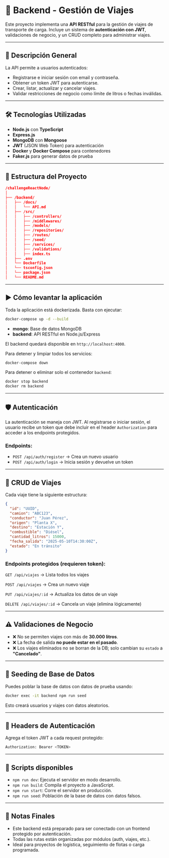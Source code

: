 # 🚛 Backend - Gestión de Viajes

Este proyecto implementa una **API RESTful** para la gestión de viajes de transporte de carga. Incluye un sistema de **autenticación con JWT**, validaciones de negocio, y un CRUD completo para administrar viajes.

---

## 📌 Descripción General

La API permite a usuarios autenticados:

- Registrarse e iniciar sesión con email y contraseña.
- Obtener un token JWT para autenticarse.
- Crear, listar, actualizar y cancelar viajes.
- Validar restricciones de negocio como límite de litros o fechas inválidas.

---

## 🛠️ Tecnologías Utilizadas

- **Node.js** con **TypeScript**
- **Express.js**
- **MongoDB** con **Mongoose**
- **JWT** (JSON Web Token) para autenticación
- **Docker** y **Docker Compose** para contenedores
- **Faker.js** para generar datos de prueba

---

## 🧩 Estructura del Proyecto

```json
/challengeReactNode/
│
├── /backend/
│   ├── /docs/
│   │   └── API.md
│   ├── /src/
│   │   ├── /controllers/
│   │   ├── /middlewares/
│   │   ├── /models/
│   │   ├── /repositories/
│   │   ├── /routes/
│   │   ├── /seed/
│   │   ├── /services/
│   │   ├── /validations/
│   │   ├── index.ts
│   ├── .env
│   └── Dockerfile
│   └── tsconfig.json
│   └── package.json
│   └── README.md
```

---

## ▶️ Cómo levantar la aplicación

Toda la aplicación está dockerizada. Basta con ejecutar:

```bash
docker-compose up -d --build
```

- **mongo**: Base de datos MongoDB
- **backend**: API RESTful en Node.js/Express

El backend quedará disponible en `http://localhost:4000`.

Para detener y limpiar todos los servicios:

```bash
docker-compose down
```

Para detener o eliminar solo el contenedor `backend`:

```bash
docker stop backend
docker rm backend
```

---

## 🛡️ Autenticación

La autenticación se maneja con JWT. Al registrarse o iniciar sesión, el usuario recibe un token que debe incluir en el header `Authorization` para acceder a los endpoints protegidos.

### Endpoints:

- `POST /api/auth/register` → Crea un nuevo usuario
- `POST /api/auth/login` → Inicia sesión y devuelve un token

---

## 🚛 CRUD de Viajes

Cada viaje tiene la siguiente estructura:

```json
{
  "id": "UUID",
  "camion": "ABC123",
  "conductor": "Juan Pérez",
  "origen": "Planta X",
  "destino": "Estación Y",
  "combustible": "Diésel",
  "cantidad_litros": 15000,
  "fecha_salida": "2025-05-10T14:30:00Z",
  "estado": "En tránsito"
}
```

### Endpoints protegidos (requieren token):
`GET /api/viajes` → Lista todos los viajes

`POST /api/viajes` → Crea un nuevo viaje

`PUT /api/viajes/:id` → Actualiza los datos de un viaje

`DELETE /api/viajes/:id` → Cancela un viaje (elimina lógicamente)

---

## ⚠️ Validaciones de Negocio
- ❌ No se permiten viajes con más de **30.000 litros**.
- ❌ La fecha de salida **no puede estar en el pasado**.
- ❌ Los viajes eliminados no se borran de la DB; solo cambian su `estado` a **"Cancelado"**.

---

## 🧪 Seeding de Base de Datos
Puedes poblar la base de datos con datos de prueba usando:
```bash
docker exec -it backend npm run seed
```
Esto creará usuarios y viajes con datos aleatorios.

---

## 🔐 Headers de Autenticación
Agrega el token JWT a cada request protegido:
```bash
Authorization: Bearer <TOKEN>
```
---

## 🧼 Scripts disponibles
- `npm run dev`: Ejecuta el servidor en modo desarrollo.
- `npm run build`: Compila el proyecto a JavaScript.
- `npm run start`: Corre el servidor en producción.
- `npm run seed`: Población de la base de datos con datos falsos.

---

## 📎 Notas Finales
- Este backend está preparado para ser conectado con un frontend protegido por autenticación.
- Todas las rutas están organizadas por módulos (auth, viajes, etc.).
- Ideal para proyectos de logística, seguimiento de flotas o carga programada.

